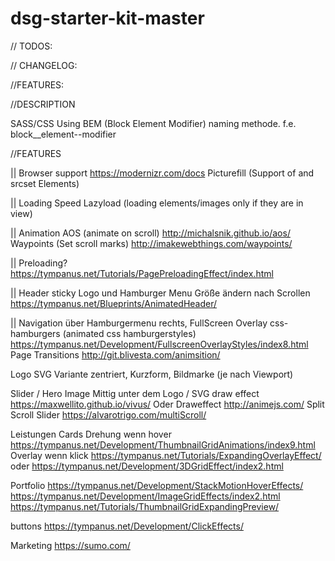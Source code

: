 # dsg-starter-kit-master

// TODOS:



// CHANGELOG:



//FEATURES:


//DESCRIPTION

SASS/CSS
Using BEM (Block Element Modifier) naming methode.
f.e. block__element--modifier





//FEATURES

|| Browser support
https://modernizr.com/docs
Picturefill (Support of <picture> and srcset Elements)


|| Loading Speed
Lazyload (loading elements/images only if they are in view)


|| Animation
AOS (animate on scroll)
http://michalsnik.github.io/aos/
Waypoints (Set scroll marks)
http://imakewebthings.com/waypoints/


|| Preloading?
https://tympanus.net/Tutorials/PagePreloadingEffect/index.html


|| Header sticky
Logo und Hamburger Menu
Größe ändern nach Scrollen
https://tympanus.net/Blueprints/AnimatedHeader/

|| Navigation
über Hamburgermenu rechts, FullScreen Overlay
css-hamburgers (animated css hamburgerstyles)
https://tympanus.net/Development/FullscreenOverlayStyles/index8.html
Page Transitions
http://git.blivesta.com/animsition/

Logo
SVG Variante zentriert, Kurzform, Bildmarke (je nach Viewport)


Slider / Hero Image
Mittig unter dem Logo / SVG draw effect
https://maxwellito.github.io/vivus/
Oder Draweffect
http://animejs.com/
Split Scroll Slider
https://alvarotrigo.com/multiScroll/



Leistungen Cards
Drehung wenn hover
https://tympanus.net/Development/ThumbnailGridAnimations/index9.html
Overlay wenn klick
https://tympanus.net/Tutorials/ExpandingOverlayEffect/
oder
https://tympanus.net/Development/3DGridEffect/index2.html


Portfolio
https://tympanus.net/Development/StackMotionHoverEffects/
https://tympanus.net/Development/ImageGridEffects/index2.html
https://tympanus.net/Tutorials/ThumbnailGridExpandingPreview/

buttons
https://tympanus.net/Development/ClickEffects/

Marketing
https://sumo.com/
